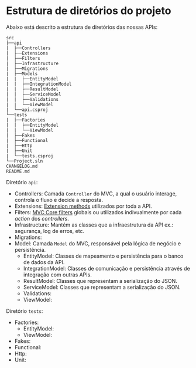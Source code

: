 # Estrutura de diretórios do projeto

Abaixo está descrito a estrutura de diretórios das nossas APIs:

```
src
├──api
|  ├──Controllers
|  ├──Extensions
|  ├──Filters
|  ├──Infrastructure
|  ├──Migrations
|  ├──Models
|  |  ├──EntityModel
|  |  ├──IntegrationModel
|  |  ├──ResultModel
|  |  ├──ServiceModel
|  |  ├──Validations
|  |  └──ViewModel
|  └──api.csproj
└──tests
|  ├──Factories
|  |  ├──EntityModel
|  |  └──ViewModel
|  ├──Fakes
|  ├──Functional
|  ├──Http
|  ├──Unit
|  └──tests.csproj
└──Project.sln
CHANGELOG.md
README.md
```

Diretório `api`:
- Controllers: Camada `Controller` do MVC, a qual o usuário interage, controla o fluxo e decide a resposta.
- Extensions: [Extension methods](https://docs.microsoft.com/en-us/dotnet/csharp/programming-guide/classes-and-structs/extension-methods) utilizados por toda a API.
- Filters: [MVC Core filters](https://docs.microsoft.com/en-us/aspnet/core/mvc/controllers/filters?view=aspnetcore-2.1) globais ou utilizados indivualmente por cada _action_ dos _controllers_.
- Infrastructure: Mantém as classes que a infraestrutura da API ex.: segurança, log de erros, etc.
- Migrations: 
- Model: Camada `Model` do MVC, responsável pela lógica de negócio e persistência.
  - EntityModel: Classes de mapeamento e persistência para o banco de dados da API.
  - IntegrationModel: Classes de comunicação e persistência através de integração com outras APIs.
  - ResultModel: Classes que representam a serialização do JSON.
  - ServiceModel: Classes que representam a serialização do JSON.
  - Validations:
  - ViewModel:

Diretório `tests`:
- Factories:
  - EntityModel:
  - ViewModel:
- Fakes:
- Functional:
- Http:
- Unit:

